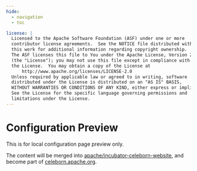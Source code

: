 ```yaml
---
hide:
  - navigation
  - toc

license: |
  Licensed to the Apache Software Foundation (ASF) under one or more
  contributor license agreements.  See the NOTICE file distributed with
  this work for additional information regarding copyright ownership.
  The ASF licenses this file to You under the Apache License, Version 2.0
  (the "License"); you may not use this file except in compliance with
  the License.  You may obtain a copy of the License at
      http://www.apache.org/licenses/LICENSE-2.0
  Unless required by applicable law or agreed to in writing, software
  distributed under the License is distributed on an "AS IS" BASIS,
  WITHOUT WARRANTIES OR CONDITIONS OF ANY KIND, either express or implied.
  See the License for the specific language governing permissions and
  limitations under the License.
---
```


Configuration Preview
===

This is for local configuration page preview only.

The content will be merged into [apache/incubator-celeborn-website],
and become part of [celeborn.apache.org].

[apache/incubator-celeborn-website]: https://github.com/apache/incubator-celeborn-website.git
[celeborn.apache.org]: https://celeborn.apache.org/